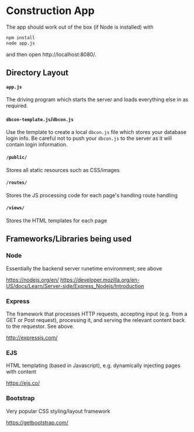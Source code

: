 # Construction App

The app should work out of the box (if Node is installed) with

```bash
npm install
node app.js
```

and then open http://localhost:8080/.

## Directory Layout

#### `app.js`

The driving program which starts the server and loads everything else in as required.

#### `dbcon-template.js`/`dbcon.js`

Use the template to create a local `dbcon.js` file which stores your database login info. Be careful not to push your `dbcon.js` to the server as it will contain login information.

#### `/public/`

Stores all static resources such as CSS/images

#### `/routes/` 

Stores the JS processing code for each page's handling route handling

#### `/views/`

Stores the HTML templates for each page


## Frameworks/Libraries being used

### Node 

Essentially the backend server runetime environment, see above

https://nodejs.org/en/
https://developer.mozilla.org/en-US/docs/Learn/Server-side/Express_Nodejs/Introduction

### Express 

The framework that processes HTTP requests, accepting input (e.g. from a GET or Post request), processing it, and serving the relevant content back to the requestor. See above.

http://expressjs.com/

### EJS 

HTML templating (based in Javascript), e.g. dynamically injecting pages with content

https://ejs.co/

### Bootstrap 

Very popular CSS styling/layout framework

https://getbootstrap.com/

